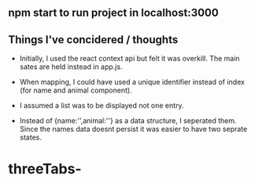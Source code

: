 ## npm start to run project in localhost:3000

## Things I've concidered / thoughts

- Initially, I used the react context api but felt it was overkill. The main sates are held instead in app.js.

- When mapping, I could have used a unique identifier instead of index (for name and animal component).
- I assumed a list was to be displayed not one entry.
- Instead of {name:'',animal:''} as a data structure, I seperated them. Since the names data doesnt persist it was easier to have two seprate states.
# threeTabs-
